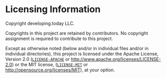 # Licensing Information

Copyright developing.today LLC.

Copyrights in this project are retained by contributors. No copyright assignment
is required to contribute to this project.

Except as otherwise noted (below and/or in individual files and/or in individual directories), this project is
licensed under the Apache License, Version 2.0
([`LICENSE-APACHE`](LICENSE-APACHE) or
http://www.apache.org/licenses/LICENSE-2.0) or the MIT license,
([`LICENSE-MIT`](LICENSE-MIT) or http://opensource.org/licenses/MIT), at your
option.
